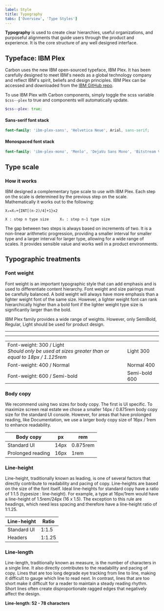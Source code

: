 ```yaml
---
label: Style
title: Typography
tabs: ['Overview', 'Type Styles']
---
```


<page-intro>**Typography** is used to create clear hierarchies, useful organizations, and purposeful alignments that guide users through the product and experience. It is the core structure of any well designed interface.</page-intro>

## Typeface: IBM Plex

Carbon uses the new IBM open-sourced typeface, IBM Plex. It has been carefully designed to meet IBM's needs as a global technology company and reflect IBM's spirit, beliefs and design principles. IBM Plex can be accessed and downloaded from the <a href="https://github.com/ibm/type" target="blank">IBM GitHub repo</a>.

To use IBM Plex with Carbon components, simply toggle the scss variable `$css--plex` to true and components will automatically update.

```scss
$css--plex: true;
```

#### Sans-serif font stack

```scss
font-family: 'ibm-plex-sans', 'Helvetica Neue', Arial, sans-serif;
```

#### Monospaced font stack

```scss
font-family: 'ibm-plex-mono', 'Menlo', 'DejaVu Sans Mono', 'Bitstream Vera Sans Mono', Courier;
```

## Type scale

<div data-insert-component="TypographyTable"></div>

### How it works

IBM designed a complementary type scale to use with IBM Plex. Each step on the scale is determined by the previous step on the scale. Mathematically it works out to the following:

```markup
X₂=X₁+{INT[(n-2)/4]+1}x2

X : step n type size     X₁ : step n-1 type size
```

The gap between two steps is always based on increments of two. It is a non-linear arithmetic progression, providing a smaller interval for smaller type and a larger interval for larger type, allowing for a wide range of scales. It provides sensible value and works well in a product environments.

## Typographic treatments

### Font weight

Font weight is an important typographic style that can add emphasis and is used to differentiate content hierarchy. Font weight and size pairings must be carefully balanced. A bold weight will always have more emphasis than a lighter weight font of the same size. However, a lighter weight font can rank hierarchically higher than a bold font if the lighter weight type size is significantly larger than the bold.

IBM Plex family provides a wide range of weights. However, only SemiBold, Regular, Light should be used for product design.

---
***
|  |  |
|--------------|------------|
| Font-weight: 300 / Light <br> _Should only be used at sizes greater than or equal to 18px / 1.125rem_  | Light 300  |
| Font-weight: 400 / Normal | Normal 400 |
| Font-weight: 600 / Semi-bold   | Semi-bold 600   |

### Body copy

We recommend using two sizes for body copy. The first is UI specific. To maximize screen real estate we chose a smaller 14px / 0.875rem body copy size for the standard UI console. However, for areas that have prolonged reading, like Documentation, we use a larger body copy size of 16px / 1rem to enhance readability.

|Body copy         | px   | rem     |
|------------------|-----|--------|
|Standard UI       |14px |0.875rem|
|Prolonged reading |16px |1rem    |

### Line-height

Line-height, traditionally known as leading, is one of several factors that directly contribute to readability and pacing of copy. Line-heights are based on the size of the font itself. Ideal line-heights for standard copy have a ratio of 1:1.5 (typesize : line-height). For example, a type at 16px/1rem would have a line-height of 1.5rem/24px (16 x 1.5). The exception to this rule are headings, which need less spacing and therefore have a line-height ratio of 1:1.25.

|Line-height       |Ratio  |
|------------------|-------|
|Standard UI       |1:1.5  |
|Headers           |1:1.25 |


### Line-length

Line-length, traditionally known as measure, is the number of characters in a single line. It also directly contributes to the readability and pacing of copy. Lines that are too long degrade eye tracking from line to line, making it difficult to gauge which line to read next. In contrast, lines that are too short make it difficult for a reader to maintain a steady reading rhythm. Short lines often create disproportionate ragged edges that negatively affect the design.

**Line-length: 52 - 78 characters**
